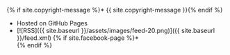 {% if site.copyright-message %}* {{ site.copyright-message }}{% endif %}
* Hosted on GitHub Pages
* [![RSS]({{ site.baseurl }}/assets/images/feed-20.png)]({{ site.baseurl }}/feed.xml)
{% if site.facebook-page %}* <div class="fb-like" data-href="{{ site.facebook-page }}" data-layout="button" data-action="like" data-show-faces="false" data-share="false"></div>{% endif %}
